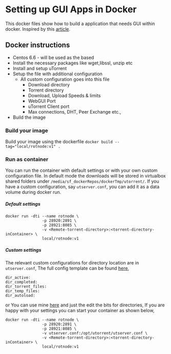 # Setting up GUI Apps in Docker

This docker files show how to build a application that needs GUI within docker. Inspired by this [article](http://fabiorehm.com/blog/2014/09/11/running-gui-apps-with-docker/).

## Docker instructions
* Centos 6.6 - will be used as the based
* Install the necessary packages like wget,libssl, unzip etc
* Install and setup uTorrent
* Setup the file with additional configuration
	* All custom configuration goes into this file
		* Download directory
		* Torrent directory
		* Download, Upload Speeds & limits
		* WebGUI Port
		* uTorrent Client port
		* Max connections, DHT, Peer Exchange etc.,
* Build the image

### Build your image

Build your image using the dockerfile `docker build --tag="local/rotnode:v1" .`


### Run as container

You can run the container with default settings or with your own custom configuration file. In default mode the downloads will be stored in virtualbox shared folders under `/media/sf_dockerRepos/dockerTmp/utorrent/`.
If you have a custom configuration, say `utserver.conf`, you can add it as a data volume during docker run.

##### Default settings 
```
docker run -dti --name rotnode \
	            -p 28920:2891 \
	            -p 28921:8085 \
	            -v <Remote-torrent-directory>:<torrent-directory-inContainer> \ 
	            local/rotnode:v1
```

##### Custom settings
The relevant custom configurations for directory location are in `utserver.conf`, The full config template can be found [here](https://gist.github.com/miztiik/004d75d07e64e2b16edd), 
```
dir_active: 
dir_completed: 
dir_torrent_files: 
dir_temp_files: 
dir_autoload: 
```

or You can use mine [here](https://github.com/miztiik/cloudera-On-Docker/blob/master/docker-image-build/uTor/centos/utserver.conf) and just the edit the bits for directories, If you are happy with your settings you can start your container as shown below,
```
docker run -dti --name rotnode \
	            -p 28920:2891 \
	            -p 28921:8085 \
	            -v utserver.conf:/opt/utorrent/utserver.conf \
	            -v <Remote-torrent-directory>:<torrent-directory-inContainer> \ 
	            local/rotnode:v1
```


